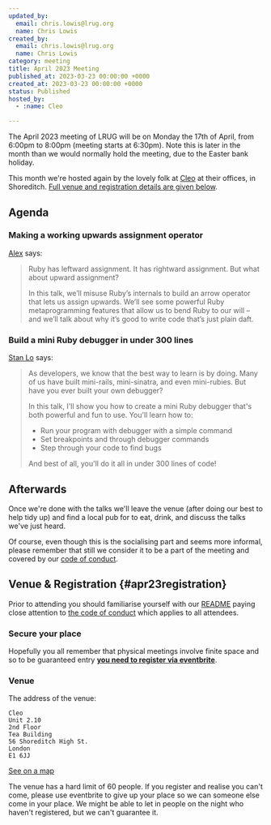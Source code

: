 ```yaml
---
updated_by:
  email: chris.lowis@lrug.org
  name: Chris Lowis
created_by:
  email: chris.lowis@lrug.org
  name: Chris Lowis
category: meeting
title: April 2023 Meeting
published_at: 2023-03-23 00:00:00 +0000
created_at: 2023-03-23 00:00:00 +0000
status: Published
hosted_by:
  - :name: Cleo

---
```


The April 2023 meeting of LRUG will be on Monday the 17th of
April, from 6:00pm to 8:00pm (meeting starts at 6:30pm). Note this is later in the month than we would normally hold the meeting, due to the Easter bank holiday.

This month we're hosted again by the
lovely folk at [Cleo](https://web.meetcleo.com/) at their offices, in Shoreditch. [Full venue and registration details are given below](#apr23registration).

## Agenda

###  Making a working upwards assignment operator

[Alex](https://alexwlchan.net/) says:

> Ruby has leftward assignment. It has rightward assignment. But what about upward assignment?
>
> In this talk, we’ll misuse Ruby’s internals to build an arrow operator that lets us assign upwards. We’ll see some powerful Ruby metaprogramming features that allow us to bend Ruby to our will – and we’ll talk about why it’s good to write code that’s just plain daft.

### Build a mini Ruby debugger in under 300 lines

[Stan Lo](https://github.com/st0012) says:

> As developers, we know that the best way to learn is by doing. Many of us have
> built mini-rails, mini-sinatra, and even mini-rubies. But have you ever built
> your own debugger?
>
> In this talk, I'll show you how to create a mini Ruby debugger that's both
> powerful and fun to use. You'll learn how to:
> - Run your program with debugger with a simple command
> - Set breakpoints and through debugger commands
> - Step through your code to find bugs
>
> And best of all, you'll do it all in under 300 lines of code!

## Afterwards

Once we're done with the talks we'll leave the venue (after doing our best
to help tidy up) and find a local pub for to eat, drink, and discuss the
talks we've just heard.

Of course, even though this is the socialising part and seems more
informal, please remember that still we consider it to be a part of the
meeting and covered by our [code of
conduct](http://readme.lrug.org/#code-of-conduct).

## Venue & Registration {#apr23registration}

Prior to attending you should familiarise yourself with our
[README](http://readme.lrug.org/) paying close attention to [the code of
conduct](http://readme.lrug.org/#code-of-conduct) which applies to all
attendees.

### Secure your place

Hopefully you all remember that physical meetings involve finite space and so to be guaranteed entry **[you need to register via eventbrite][april-2023-eventbrite]**.

### Venue

The address of the venue:

	Cleo
	Unit 2.10
	2nd Floor
	Tea Building
	56 Shoreditch High St.
	London
	E1 6JJ

[See on a map][cleo-venue]

The venue has a hard limit of 60 people.  If you register and realise you
can't come, please use eventbrite to give up your place so we can someone
else come in your place.  We might be able to let in people on the night
who haven't registered, but we can't guarantee it.

[cleo-venue]: https://goo.gl/maps/eUvK3PDLFpKhzf98A
[april-2023-eventbrite]: https://www.eventbrite.com/e/london-ruby-user-group-april-2023-meeting-tickets-597735010507
